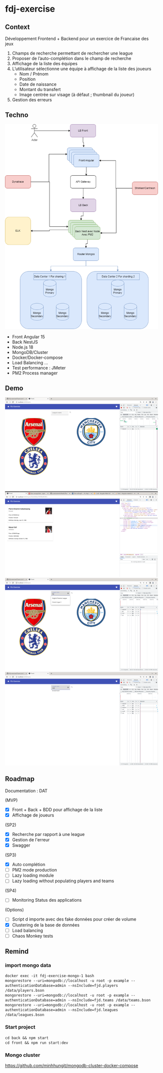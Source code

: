 # fdj-exercise

## Context

Développement Frontend + Backend pour un exercice de Francaise des jeux

1. Champs de recherche permettant de rechercher une league
2. Proposer de l’auto-complétion dans le champ de recherche
3. Affichage de la liste des équipes
4. L’utilisateur sélectionne une équipe à affichage de la liste des joueurs
    - Nom / Prénom
    - Position
    - Date de naissance
    - Montant du transfert
    - Image centrée sur visage (à défaut ; thumbnail du joueur)
5. Gestion des erreurs

## Techno

![Image](https://github.com/IamRenZHOU/fdj-exercise/blob/main/resources/architecture.drawio.png?raw=true)

* Front Angular 15
* Back NestJS
* Node.js 18
* MongoDB/Cluster
* Docker/Docker-compose
* Load Balancing ...
* Test performance : JMeter
* PM2 Process manager

## Demo
![Image](https://github.com/IamRenZHOU/fdj-exercise/blob/main/resources/Team%20List%20View.png?raw=true)
![Image](https://github.com/IamRenZHOU/fdj-exercise/blob/main/resources/Team%20View.png?raw=true)
![Image](https://github.com/IamRenZHOU/fdj-exercise/blob/main/resources/Autocomplete.png?raw=true)
![Image](https://github.com/IamRenZHOU/fdj-exercise/blob/main/resources/Without%20Team.png?raw=true)

## Roadmap

Documentation : DAT

(MVP)
- [x] Front + Back + BDD pour affichage de la liste
- [x] Affichage de joueurs

(SP2)
- [x] Recherche par rapport à une league
- [x] Gestion de l'erreur
- [x] Swagger

(SP3)
- [x] Auto complétion
- [ ] PM2 mode production
- [ ] Lazy loading module
- [ ] Lazy loading without populating players and teams

(SP4)
- [ ] Monitoring Status des applications

(Options)
- [ ] Script d importe avec des fake données pour créer de volume
- [x] Clustering de la base de données
- [ ] Load balancing 
- [ ] Chaos Monkey tests

## Remind

### import mongo data
```shell
docker exec -it fdj-exercise-mongo-1 bash
mongorestore --uri=mongodb://localhost -u root -p example --authenticationDatabase=admin --nsInclude=fjd.players /data/players.bson
mongorestore --uri=mongodb://localhost -u root -p example --authenticationDatabase=admin --nsInclude=fjd.teams /data/teams.bson
mongorestore --uri=mongodb://localhost -u root -p example --authenticationDatabase=admin --nsInclude=fjd.leagues /data/leagues.bson

```

### Start project
```
cd back && npm start
cd front && npm run start:dev
```

### Mongo cluster
https://github.com/minhhungit/mongodb-cluster-docker-compose
